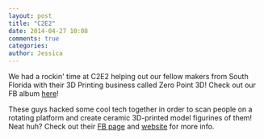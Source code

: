 ```yaml
---
layout: post
title: "C2E2"
date: 2014-04-27 10:08
comments: true
categories:
author: Jessica
---
```


We had a rockin' time at C2E2 helping out our fellow makers from South Florida with their 3D Printing business called Zero Point 3D! Check out our FB album [here](https://www.facebook.com/media/set/?set=a.766994319985407.1073741838.383433578341485&type=1&l=697e492491)!

These guys hacked some cool tech together in order to scan people on a rotating platform and create ceramic 3D-printed model figurines of them! Neat huh? Check out their [FB page](https://www.facebook.com/zeropoint3d) and [website](http://zeropoint3d.com/) for more info.
